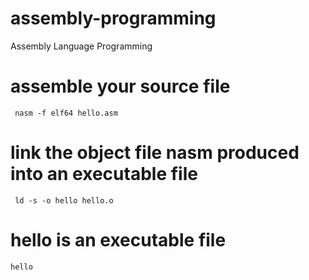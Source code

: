 # assembly-programming
Assembly Language Programming 

# assemble your source file

``` nasm -f elf64 hello.asm```

# link the object file nasm produced into an executable file
``` ld -s -o hello hello.o```

# hello is an executable file
``` hello ```
